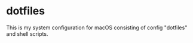 # dotfiles

This is my system configuration for macOS consisting of config "dotfiles" and shell scripts.
